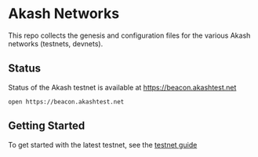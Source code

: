 # Akash Networks

This repo collects the genesis and configuration files for the various Akash networks (testnets, devnets).

## Status

Status of the Akash testnet is available at https://beacon.akashtest.net

```
open https://beacon.akashtest.net
```

## Getting Started

To get started with the latest testnet, see the [testnet guide](https://docs.akash.network/guides/testnet)
